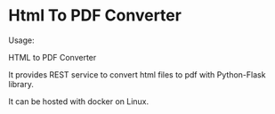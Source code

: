 # Html To PDF Converter



Usage: 

HTML to PDF Converter

It provides REST service to convert html files to pdf with Python-Flask library.

It can be hosted with docker on Linux.